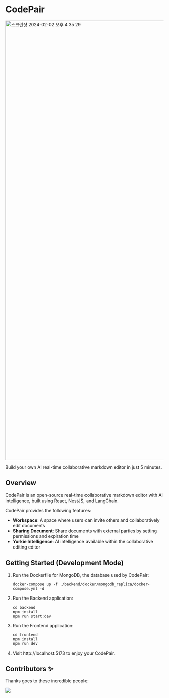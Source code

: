 # CodePair

<img width="1392" alt="스크린샷 2024-02-02 오후 4 35 29" src="https://github.com/yorkie-team/codepair-poc/assets/52884648/25c441ef-9ca4-4235-9969-279e1c56258b">


Build your own AI real-time collaborative markdown editor in just 5 minutes.

## Overview

CodePair is an open-source real-time collaborative markdown editor with AI intelligence, built using React, NestJS, and LangChain.

CodePair provides the following features:

- **Workspace**: A space where users can invite others and collaboratively edit documents
- **Sharing Document**: Share documents with external parties by setting permissions and expiration time
- **Yorkie Intelligence**: AI intelligence available within the collaborative editing editor

## Getting Started (Development Mode)


1. Run the Dockerfile for MongoDB, the database used by CodePair:
    ```
    docker-compose up -f ./backend/docker/mongodb_replica/docker-compose.yml -d
    ```

2. Run the Backend application:
    ```
    cd backend
    npm install
    npm run start:dev
    ```

3. Run the Frontend application:
    ```
    cd frontend
    npm install
    npm run dev
    ```

4. Visit http://localhost:5173 to enjoy your CodePair.

## Contributors ✨

Thanks goes to these incredible people:

<a href="https://github.com/yorkie-team/codepair/graphs/contributors">
  <img src="https://contrib.rocks/image?repo=yorkie-team/codepair-poc" />
</a>
